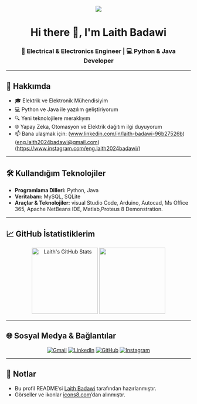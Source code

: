 <p align="center">
  <img src= "(https://www.vecteezy.com/vector-art/25399762-programming-coding-icon-logo-design-vector-template)" >
</p>

<h1 align="center">Hi there 👋, I'm Laith Badawi</h1>
<h3 align="center">🚀 Electrical & Electronics Engineer | 💻 Python & Java Developer</h3>

---

## 🧠 Hakkımda

- 🎓 Elektrik ve Elektronik Mühendisiyim  
- 💻 Python ve Java ile yazılım geliştiriyorum  
- 🔍 Yeni teknolojilere meraklıyım  
- 🌐 Yapay Zeka, Otomasyon ve Elektrik dağıtım ilgi duyuyorum  
- 📫 Bana ulaşmak için: (www.linkedin.com/in/laith-badawi-96b27526b)(eng.laith2024badawi@gmail.com)
(https://www.instagram.com/eng.laith2024badawi/)

---

## 🛠️ Kullandığım Teknolojiler

- **Programlama Dilleri:** Python, Java
- **Veritabanı:** MySQL, SQLite
- **Araçlar & Teknolojiler:** visual Studio Code, Arduino, Autocad, Ms Office 365, Apache NetBeans IDE, Matlab,Proteus 8 Demonstration.

---

## 📈 GitHub İstatistiklerim

<p align="center">
  <img src="https://github-readme-stats.vercel.app/api?username=laithbadawi&show_icons=true&theme=github_dark" alt="Laith's GitHub Stats" height="180"/>
  <img src="https://github-readme-streak-stats.herokuapp.com/?user=laithbadawi&theme=github-dark&hide_border=true" height="180"/>
</p>

---

## 🌐 Sosyal Medya & Bağlantılar

<p align="center">
  <a href="mailto:laith.badawi@example.com"><img src="https://img.icons8.com/color/48/000000/gmail--v1.png" alt="Gmail"/></a>
  <a href="https://www.linkedin.com/in/laith-badawi"><img src="https://img.icons8.com/color/48/000000/linkedin.png" alt="LinkedIn"/></a>
  <a href="https://github.com/laithbadawi"><img src="https://img.icons8.com/material-outlined/48/000000/github.png" alt="GitHub"/></a>
  <a href="https://www.instagram.com/laithbadawi"><img src="https://img.icons8.com/color/48/000000/instagram-new--v1.png" alt="Instagram"/></a>
</p>

---

## 📌 Notlar

- Bu profil README’si [Laith Badawi](https://github.com/laithbadawi) tarafından hazırlanmıştır.
- Görseller ve ikonlar [icons8.com](https://icons8.com)’dan alınmıştır.
